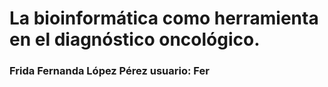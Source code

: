 # La bioinformática como herramienta en el diagnóstico oncológico.
### Frida Fernanda López Pérez            usuario: Fer
###
